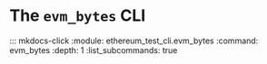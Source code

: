 # The `evm_bytes` CLI

::: mkdocs-click
    :module: ethereum_test_cli.evm_bytes
    :command: evm_bytes
    :depth: 1
    :list_subcommands: true
